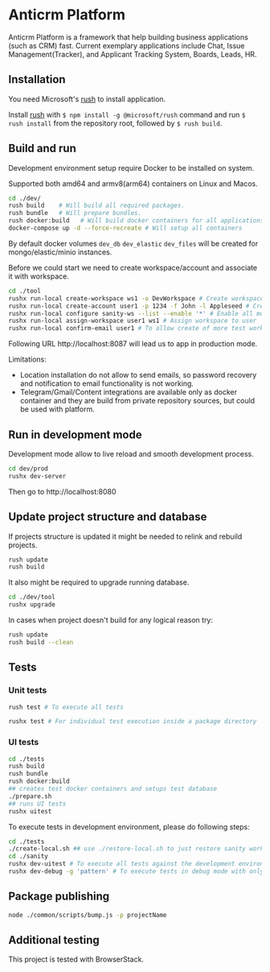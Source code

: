 # Anticrm Platform

Anticrm Platform is a framework that help building business applications (such as CRM) fast.
Current exemplary applications include Chat, Issue Management(Tracker), and Applicant Tracking System, Boards, Leads, HR.

## Installation

You need Microsoft's [rush](https://rushjs.io) to install application.

Install [rush](https://rushjs.io) with `$ npm install -g @microsoft/rush` command and run `$ rush install` from the repository root, followed by `$ rush build`.

## Build and run

Development environment setup require Docker to be installed on system.

Supported both amd64 and armv8(arm64) containers on Linux and Macos.

```bash
cd ./dev/
rush build    # Will build all required packages.
rush bundle   # Will prepare bundles.
rush docker:build   # Will build docker containers for all applications in local docker environment.
docker-compose up -d --force-recreate # Will setup all containers
```

By default docker volumes `dev_db` `dev_elastic` `dev_files` will be created for mongo/elastic/minio instances.

Before we could start we need to create workspace/account and associate it with workspace.

```bash
cd ./tool
rushx run-local create-workspace ws1 -o DevWorkspace # Create workspace
rushx run-local create-account user1 -p 1234 -f John -l Appleseed # Create account
rushx run-local configure sanity-ws --list --enable '*' # Enable all modules, then if they are not yet intended to be used by wide audience.
rushx run-local assign-workspace user1 ws1 # Assign workspace to user
rushx run-local confirm-email user1 # To allow create of more test workspaces.

```

Following URL http://localhost:8087 will lead us to app in production mode.

Limitations:

- Location installation do not allow to send emails, so password recovery and notification to email functionality is not working.
- Telegram/Gmail/Content integrations are available only as docker container and they are build from private repository sources, but could be used with platform.

## Run in development mode

Development mode allow to live reload and smooth development process.

```bash
cd dev/prod
rushx dev-server
```

Then go to http://localhost:8080

## Update project structure and database

If projects structure is updated it might be needed to relink and rebuild projects.

```bash
rush update
rush build
```

It also might be required to upgrade running database.

```bash
cd ./dev/tool
rushx upgrade
```

In cases when project doesn't build for any logical reason try:

```bash
rush update
rush build --clean
```

## Tests

### Unit tests

```bash
rush test # To execute all tests

rushx test # For individual test execution inside a package directory
```

### UI tests

```bash
cd ./tests
rush build
rush bundle
rush docker:build
## creates test docker containers and setups test database
./prepare.sh
## runs UI tests
rushx uitest
```

To execute tests in development environment, please do following steps:

```bash
cd ./tests
./create-local.sh ## use ./restore-local.sh to just restore sanity workspace to predefined initial state.
cd ./sanity
rushx dev-uitest # To execute all tests against the development environment.
rushx dev-debug -g 'pattern' # To execute tests in debug mode with only test matching pattern.
```

## Package publishing

```bash
node ./common/scripts/bump.js -p projectName
```

## Additional testing

This project is tested with BrowserStack.
